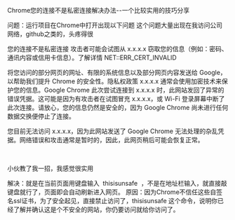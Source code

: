 Chrome您的连接不是私密连接解决办法--一个比较实用的技巧分享

问题：运行项目在Chrome中打开出现以下问题
这个问题大量出现在我访问公司网络，github之类的，头疼得很

您的连接不是私密连接
攻击者可能会试图从 x.x.x.x 窃取您的信息（例如：密码、通讯内容或信用卡信息）。了解详情
NET::ERR_CERT_INVALID

将您访问的部分网页的网址、有限的系统信息以及部分网页内容发送给 Google，以帮助我们提升 Chrome 的安全性。隐私权政策
x.x.x.x 通常会使用加密技术来保护您的信息。Google Chrome 此次尝试连接到 x.x.x.x 时，此网站发回了异常的错误凭据。这可能是因为有攻击者在试图冒充 x.x.x.x，或 Wi-Fi 登录屏幕中断了此次连接。请放心，您的信息仍然是安全的，因为 Google Chrome 尚未进行任何数据交换便停止了连接。

您目前无法访问 x.x.x.x，因为此网站发送了 Google Chrome 无法处理的杂乱凭据。网络错误和攻击通常是暂时的，因此，此网页稍后可能会恢复正常。

 

小伙教了我一招，我感觉很实用

解决：就是在当前页面用键盘输入  thisisunsafe  ，不是在地址栏输入，就直接敲键盘就行了，页面即会自动刷新进入网页。
原因：因为Chrome不信任这些自签名ssl证书，为了安全起见，直接禁止访问了，thisisunsafe 这个命令，说明你已经了解并确认这是个不安全的网站，你仍要访问就给你访问了。
